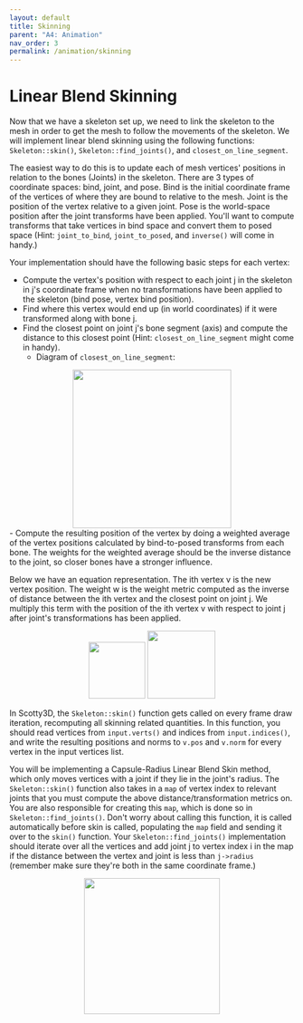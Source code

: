 ```yaml
---
layout: default
title: Skinning
parent: "A4: Animation"
nav_order: 3
permalink: /animation/skinning
---
```


# Linear Blend Skinning

Now that we have a skeleton set up, we need to link the skeleton to the mesh in order to get the mesh to follow the movements of the skeleton. We will implement linear blend skinning using the following functions: `Skeleton::skin()`, `Skeleton::find_joints()`, and `closest_on_line_segment`.

The easiest way to do this is to update each of mesh vertices' positions in relation to the bones (Joints) in the skeleton. There are 3 types of coordinate spaces: bind, joint, and pose. Bind is the initial coordinate frame of the vertices of where they are bound to relative to the mesh. Joint is the position of the vertex relative to a given joint. Pose is the world-space position after the joint transforms have been applied. You'll want to compute transforms that take vertices in bind space and convert them to posed space (Hint: `joint_to_bind`, `joint_to_posed`, and `inverse()` will come in handy.)

Your implementation should have the following basic steps for each vertex:


- Compute the vertex's position with respect to each joint j in the skeleton in j's coordinate frame when no transformations have been applied to the skeleton (bind pose, vertex bind position).
- Find where this vertex would end up (in world coordinates) if it were transformed along with bone j.
- Find the closest point on joint j's bone segment (axis) and compute the distance to this closest point (Hint: `closest_on_line_segment` might come in handy).
    - Diagram of `closest_on_line_segment`:
<center><img src="task3_media/closest_on_line_segment.png" style="height:280px"></center>
- Compute the resulting position of the vertex by doing a weighted average of the vertex positions calculated by bind-to-posed transforms from each bone. The weights for the weighted average should be the inverse distance to the joint, so closer bones have a stronger influence.

Below we have an equation representation. The ith vertex v is the new vertex position. The weight w is the weight metric computed as the inverse of distance between the ith vertex and the closest point on joint j. We multiply this term with the position of the ith vertex v with respect to joint j after joint's transformations has been applied.

<!--# TODO: fix this-->
<!--![skinnning_equations](task3_media/skinning_equations.png)-->
<center><img src="task3_media/skinning_eqn1.png" style="height:100px">
<img src="task3_media/skinning_eqn2.png" style="height:120px"></center>

In Scotty3D, the `Skeleton::skin()` function gets called on every frame draw iteration, recomputing all skinning related quantities. In this function, you should read vertices from `input.verts()` and indices from `input.indices()`, and write the resulting positions and norms to `v.pos` and `v.norm` for every vertex in the input vertices list.

You will be implementing a Capsule-Radius Linear Blend Skin method, which only moves vertices with a joint if they lie in the joint's radius. The `Skeleton::skin()` function also takes in a `map` of vertex index to relevant joints that you must compute the above distance/transformation metrics on. You are also responsible for creating this `map`, which is done so in `Skeleton::find_joints()`. Don't worry about calling this function, it is called automatically before skin is called, populating the `map` field and sending it over to the `skin()` function. Your `Skeleton::find_joints()` implementation should iterate over all the vertices and add joint j to vertex index i in the map if the distance between the vertex and joint is less than `j->radius` (remember make sure they're both in the same coordinate frame.)

<center><img src="task3_media/skinning.gif" style="height:240px"></center>
